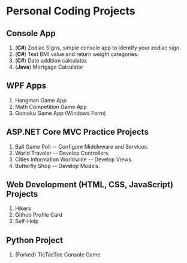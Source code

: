 # Personal Coding Projects

## Console App
1. (**C#**) Zodiac Signs, simple console app to identify your zodiac sign.
2. (**C#**) Test BMI value and return weight categories.
3. (**C#**) Date addition calculator.
4. (**Java**) Mortgage Calculator

## WPF Apps
1. Hangman Game App
2. Math Competition Game App
3. Gomoku Game App (Windows Form)

## ASP.NET Core MVC Practice Projects
1. Ball Game Poll -- Configure Middleware and Services.
2. World Traveler -- Develop Controllers.
3. Cities Information Worldwide -- Develop Views.
4. Butterfly Shop -- Develop Models.

## Web Development (HTML, CSS, JavaScript) Projects
1. Hikers
2. Github Profile Card
3. Self-Help

## Python Project
1. (Forked) TicTacToe Console Game
